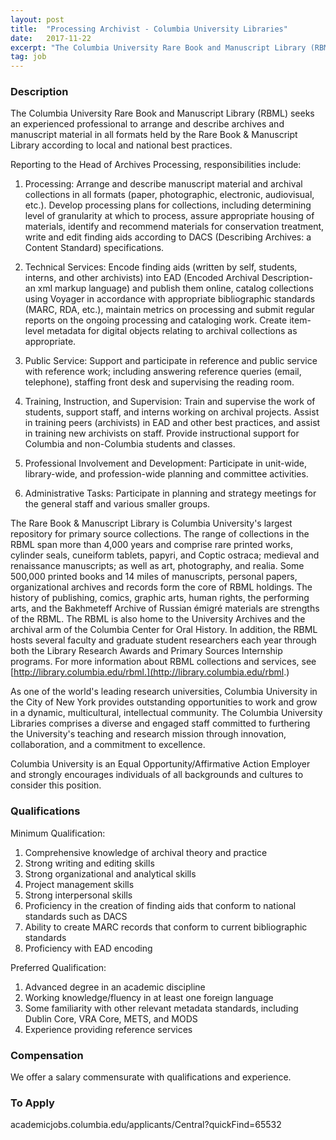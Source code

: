 ```yaml
---
layout: post
title:  "Processing Archivist - Columbia University Libraries"
date:   2017-11-22
excerpt: "The Columbia University Rare Book and Manuscript Library (RBML) seeks an experienced professional to arrange and describe archives and manuscript material in all formats held by the Rare Book & Manuscript Library according to local and national best practices. Reporting to the Head of Archives Processing, responsibilities include: 1. Processing:..."
tag: job
---
```


### Description   

The Columbia University Rare Book and Manuscript Library (RBML) seeks an experienced professional to arrange and describe archives and manuscript material in all formats held by the Rare Book & Manuscript Library according to local and national best practices. 

Reporting to the Head of Archives Processing, responsibilities include: 

1. Processing: Arrange and describe manuscript material and archival collections in all formats (paper, photographic, electronic, audiovisual, etc.). Develop processing plans for collections, including determining level of granularity at which to process, assure appropriate housing of materials, identify and recommend materials for conservation treatment, write and edit finding aids according to DACS (Describing Archives: a Content Standard) specifications. 

2. Technical Services: Encode finding aids (written by self, students, interns, and other archivists) into EAD (Encoded Archival Description- an xml markup language) and publish them online, catalog collections using Voyager in accordance with appropriate bibliographic standards (MARC, RDA, etc.), maintain metrics on processing and submit regular reports on the ongoing processing and cataloging work. Create item-level metadata for digital objects relating to archival collections as appropriate. 

3. Public Service: Support and participate in reference and public service with reference work; including answering reference queries (email, telephone), staffing front desk and supervising the reading room. 

4. Training, Instruction, and Supervision: Train and supervise the work of students, support staff, and interns working on archival projects. Assist in training peers (archivists) in EAD and other best practices, and assist in training new archivists on staff. Provide instructional support for Columbia and non-Columbia students and classes. 

5. Professional Involvement and Development: Participate in unit-wide, library-wide, and profession-wide planning and committee activities. 

6. Administrative Tasks: Participate in planning and strategy meetings for the general staff and various smaller groups. 

The Rare Book & Manuscript Library is Columbia University's largest repository for primary source collections. The range of collections in the RBML span more than 4,000 years and comprise rare printed works, cylinder seals, cuneiform tablets, papyri, and Coptic ostraca; medieval and renaissance manuscripts; as well as art, photography, and realia. Some 500,000 printed books and 14 miles of manuscripts, personal papers, organizational archives and records form the core of RBML holdings. The history of publishing, comics, graphic arts, human rights, the performing arts, and the Bakhmeteff Archive of Russian émigré materials are strengths of the RBML. The RBML is also home to the University Archives and the archival arm of the Columbia Center for Oral History. In addition, the RBML hosts several faculty and graduate student researchers each year through both the Library Research Awards and Primary Sources Internship programs. For more information about RBML collections and services, see [http://library.columbia.edu/rbml.](http://library.columbia.edu/rbml.) 

As one of the world's leading research universities, Columbia University in the City of New York provides outstanding opportunities to work and grow in a dynamic, multicultural, intellectual community. The Columbia University Libraries comprises a diverse and engaged staff committed to furthering the University's teaching and research mission through innovation, collaboration, and a commitment to excellence. 

Columbia University is an Equal Opportunity/Affirmative Action Employer and strongly encourages individuals of all backgrounds and cultures to consider this position. 




### Qualifications   

Minimum Qualification:
1. Comprehensive knowledge of archival theory and practice 
2. Strong writing and editing skills 
3. Strong organizational and analytical skills 
4. Project management skills 
5. Strong interpersonal skills 
6. Proficiency in the creation of finding aids that conform to national standards such as DACS 
7. Ability to create MARC records that conform to current bibliographic standards 
8. Proficiency with EAD encoding  

Preferred Qualification: 
1. Advanced degree in an academic discipline 
2. Working knowledge/fluency in at least one foreign language 
3. Some familiarity with other relevant metadata standards, including Dublin Core, VRA Core, METS, and MODS 
4. Experience providing reference services  


### Compensation   

We offer a salary commensurate with qualifications and experience.  






### To Apply   

academicjobs.columbia.edu/applicants/Central?quickFind=65532  





